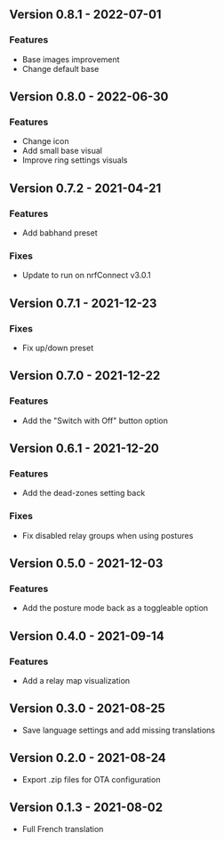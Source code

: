 ## Version 0.8.1 - 2022-07-01
### Features 
 - Base images improvement 
 - Change default base

## Version 0.8.0 - 2022-06-30
### Features 
 - Change icon
 - Add small base visual
 - Improve ring settings visuals

## Version 0.7.2 - 2021-04-21
### Features 
 - Add babhand preset
### Fixes
 - Update to run on nrfConnect v3.0.1

## Version 0.7.1 - 2021-12-23
### Fixes
 - Fix up/down preset

## Version 0.7.0 - 2021-12-22
### Features
 - Add the "Switch with Off" button option

## Version 0.6.1 - 2021-12-20
### Features
 - Add the dead-zones setting back
### Fixes
 - Fix disabled relay groups when using postures

## Version 0.5.0 - 2021-12-03
### Features
 - Add the posture mode back as a toggleable option

## Version 0.4.0 - 2021-09-14
### Features
 - Add a relay map visualization

## Version 0.3.0 - 2021-08-25
 - Save language settings and add missing translations

## Version 0.2.0 - 2021-08-24
 - Export .zip files for OTA configuration

## Version 0.1.3 - 2021-08-02
 - Full French translation
